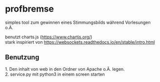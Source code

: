 # profbremse
simples tool zum gewinnen eines Stimmungsbilds während Vorlesungen o.Ä. 


benutzt charts.js (https://www.chartjs.org/) <br>
stark inspiriert von https://websockets.readthedocs.io/en/stable/intro.html


<h2>Benutzung</h2>
1. Den inhalt von web in den Ordner von Apache o.Ä. legen. <br>
2. service.py mit python3 in einem screen starten
